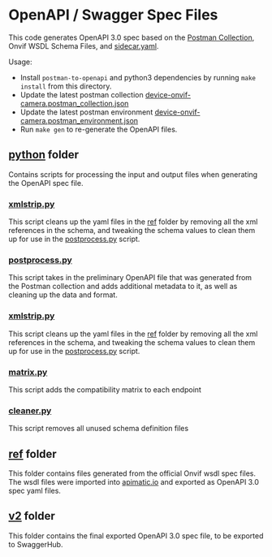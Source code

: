 # OpenAPI / Swagger Spec Files
This code generates OpenAPI 3.0 spec based on the [Postman Collection](../postman/device-onvif-camera.postman_collection.json), 
Onvif WSDL Schema Files, and [sidecar.yaml](sidecar.yaml).

Usage:
- Install `postman-to-openapi` and python3 dependencies by running `make install` from this directory.
- Update the latest postman collection [device-onvif-camera.postman_collection.json](../postman/device-onvif-camera.postman_collection.json)
- Update the latest postman environment [device-onvif-camera.postman_environment.json](../postman/device-onvif-camera.postman_environment.json)
- Run `make gen` to re-generate the OpenAPI files.

## [python](python) folder
Contains scripts for processing the input and output files when
generating the OpenAPI spec file.

### [xmlstrip.py](python/xmlstrip.py)
This script cleans up the yaml files in the [ref](ref) folder by removing all the xml 
references in the schema, and tweaking the schema values to clean them up for use in 
the [postprocess.py](python/postprocess.py) script.

### [postprocess.py](python/postprocess.py)
This script takes in the preliminary OpenAPI file that was generated from the Postman collection
and adds additional metadata to it, as well as cleaning up the data and format.

### [xmlstrip.py](python/xmlstrip.py)
This script cleans up the yaml files in the [ref](ref) folder by removing all the xml
references in the schema, and tweaking the schema values to clean them up for use in
the [postprocess.py](python/postprocess.py) script.

### [matrix.py](python/matrix.py)
This script adds the compatibility matrix to each endpoint

### [cleaner.py](python/cleaner.py)
This script removes all unused schema definition files

## [ref](ref) folder
This folder contains files generated from the official Onvif wsdl
spec files. The wsdl files were imported into [apimatic.io](https://apimatic.io)
and exported as OpenAPI 3.0 spec yaml files.

## [v2](v2) folder
This folder contains the final exported OpenAPI 3.0 spec file, to be
exported to SwaggerHub.

